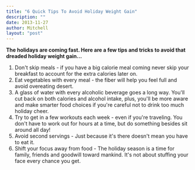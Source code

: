 ```yaml
---
title: "6 Quick Tips To Avoid Holiday Weight Gain"
description: ""
date: 2013-11-27
author: Mitchell
layout: "post"
---
```


**The holidays are coming fast. Here are a few tips and tricks to avoid that dreaded holiday weight gain...**

1. Don't skip meals - if you have a big calorie meal coming never skip your breakfast to account for the extra calories later on.
2. Eat vegetables with every meal - the fiber will help you feel full and avoid overeating desert.
3. A glass of water with every alcoholic beverage goes a long way. You'll cut back on both calories and alcohol intake, plus, you'll be more aware and make smarter food choices if you're careful not to drink too much holiday cheer.
4. Try to get in a few workouts each week - even if you're traveling. You don't have to work out for hours at a time, but do something besides sit around all day!
5. Avoid second servings - Just because it's there doesn't mean you have to eat it.
6. Shift your focus away from food - The holiday season is a time for family, friends and goodwill toward mankind. It's not about stuffing your face every chance you get.
